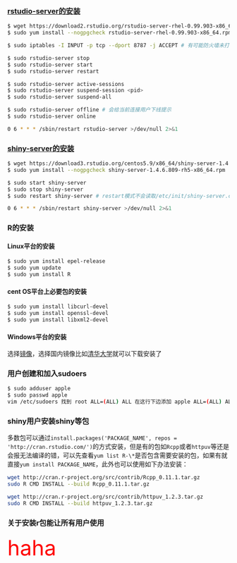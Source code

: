 ### [rstudio-server的安装](https://www.rstudio.com/products/rstudio/download-server/)
```bash
$ wget https://download2.rstudio.org/rstudio-server-rhel-0.99.903-x86_64.rpm
$ sudo yum install --nogpgcheck rstudio-server-rhel-0.99.903-x86_64.rpm

$ sudo iptables -I INPUT -p tcp --dport 8787 -j ACCEPT # 有可能防火墙未打开8787端口，需要手动开启

$ sudo rstudio-server stop 
$ sudo rstudio-server start
$ sudo rstudio-server restart

$ sudo rstudio-server active-sessions 
$ sudo rstudio-server suspend-session <pid>
$ sudo rstudio-server suspend-all

$ sudo rstudio-server offline # 会给当前连接用户下线提示
$ sudo rstudio-server online

0 6 * * * /sbin/restart rstudio-server >/dev/null 2>&1
```
### [shiny-server的安装](https://www.rstudio.com/products/shiny/download-server/)
```bash
$ wget https://download3.rstudio.org/centos5.9/x86_64/shiny-server-1.4.6.809-rh5-x86_64.rpm
$ sudo yum install --nogpgcheck shiny-server-1.4.6.809-rh5-x86_64.rpm

$ sudo start shiny-server
$ sudo stop shiny-server
$ sudo restart shiny-server # restart模式不会读取/etc/init/shiny-server.conf中的改动

0 6 * * * /sbin/restart shiny-server >/dev/null 2>&1
```
### R的安装
#### Linux平台的安装
```bash
$ sudo yum install epel-release
$ sudo yum update
$ sudo yum install R
```

#### cent OS平台上必要包的安装
```bash
$ sudo yum install libcurl-devel
$ sudo yum install openssl-devel
$ sudo yum install libxml2-devel
```

#### Windows平台的安装
选择[镜像](https://cran.r-project.org/mirrors.html)，选择国内镜像比如[清华大学](https://mirrors.tuna.tsinghua.edu.cn/CRAN/)就可以下载安装了

### 用户创建和加入sudoers
```bash
$ sudo adduser apple
$ sudo passwd apple
vim /etc/sudoers 找到 root ALL=(ALL) ALL 在这行下边添加 apple ALL=(ALL) ALL
```
### shiny用户安装shiny等包
多数包可以通过`install.packages('PACKAGE_NAME', repos = 'http://cran.rstudio.com/')`的方式安装，但是有的包如`Rcpp`或者`httpuv`等还是会报无法编译的错，可以先查看`yum list R-\*`是否包含需要安装的包，如果有就直接`yum install PACKAGE_NAME`，此外也可以使用如下办法安装：  
```bash
wget http://cran.r-project.org/src/contrib/Rcpp_0.11.1.tar.gz
sudo R CMD INSTALL --build Rcpp_0.11.1.tar.gz

wget http://cran.r-project.org/src/contrib/httpuv_1.2.3.tar.gz
sudo R CMD INSTALL --build httpuv_1.2.3.tar.gz
```
### 关于安装r包能让所有用户使用
<font color=red size=72>haha</font>
